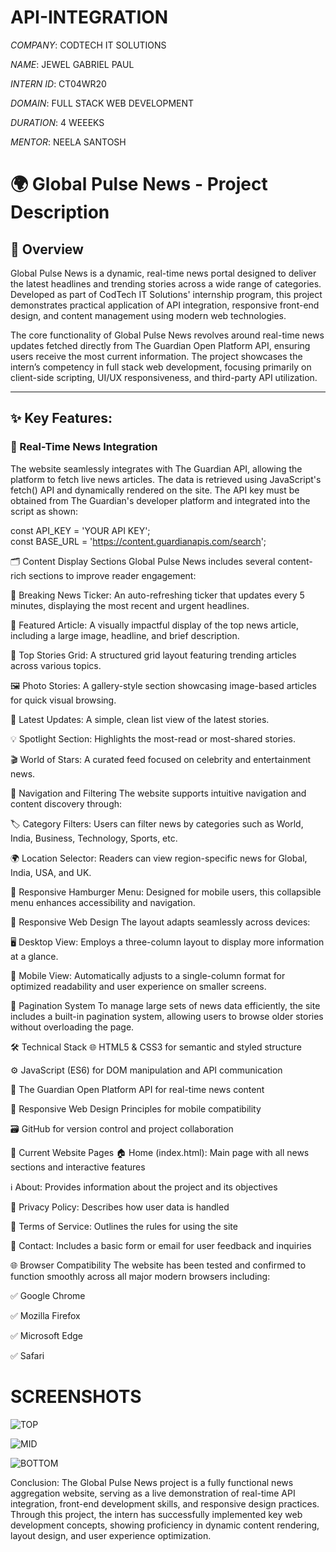 # API-INTEGRATION

*COMPANY*: CODTECH IT SOLUTIONS

*NAME*: JEWEL GABRIEL PAUL

*INTERN ID*: CT04WR20

*DOMAIN*: FULL STACK WEB DEVELOPMENT

*DURATION*: 4 WEEEKS

*MENTOR*: NEELA SANTOSH

# 🌍 Global Pulse News - Project Description

## 📝 Overview  
Global Pulse News is a dynamic, real-time news portal designed to deliver the latest headlines and trending stories across a wide range of categories. Developed as part of CodTech IT Solutions' internship program, this project demonstrates practical application of API integration, responsive front-end design, and content management using modern web technologies.

The core functionality of Global Pulse News revolves around real-time news updates fetched directly from The Guardian Open Platform API, ensuring users receive the most current information. The project showcases the intern’s competency in full stack web development, focusing primarily on client-side scripting, UI/UX responsiveness, and third-party API utilization.

---

## ✨ Key Features:

### 🔄 Real-Time News Integration  
The website seamlessly integrates with The Guardian API, allowing the platform to fetch live news articles. The data is retrieved using JavaScript's fetch() API and dynamically rendered on the site. The API key must be obtained from The Guardian's developer platform and integrated into the script as shown:  


const API_KEY = 'YOUR API KEY';  
const BASE_URL = 'https://content.guardianapis.com/search';

🗂️ Content Display Sections
Global Pulse News includes several content-rich sections to improve reader engagement:

🔔 Breaking News Ticker: An auto-refreshing ticker that updates every 5 minutes, displaying the most recent and urgent headlines.

🌟 Featured Article: A visually impactful display of the top news article, including a large image, headline, and brief description.

📰 Top Stories Grid: A structured grid layout featuring trending articles across various topics.

🖼️ Photo Stories: A gallery-style section showcasing image-based articles for quick visual browsing.

📄 Latest Updates: A simple, clean list view of the latest stories.

💡 Spotlight Section: Highlights the most-read or most-shared stories.

🎬 World of Stars: A curated feed focused on celebrity and entertainment news.

🧭 Navigation and Filtering
The website supports intuitive navigation and content discovery through:

🏷️ Category Filters: Users can filter news by categories such as World, India, Business, Technology, Sports, etc.

🌍 Location Selector: Readers can view region-specific news for Global, India, USA, and UK.

📱 Responsive Hamburger Menu: Designed for mobile users, this collapsible menu enhances accessibility and navigation.

📱 Responsive Web Design
The layout adapts seamlessly across devices:

🖥️ Desktop View: Employs a three-column layout to display more information at a glance.

📱 Mobile View: Automatically adjusts to a single-column format for optimized readability and user experience on smaller screens.

📄 Pagination System
To manage large sets of news data efficiently, the site includes a built-in pagination system, allowing users to browse older stories without overloading the page.

🛠️ Technical Stack
🌐 HTML5 & CSS3 for semantic and styled structure

⚙️ JavaScript (ES6) for DOM manipulation and API communication

🔗 The Guardian Open Platform API for real-time news content

📱 Responsive Web Design Principles for mobile compatibility

🗃️ GitHub for version control and project collaboration

📁 Current Website Pages
🏠 Home (index.html): Main page with all news sections and interactive features

ℹ️ About: Provides information about the project and its objectives

🔐 Privacy Policy: Describes how user data is handled

📜 Terms of Service: Outlines the rules for using the site

📧 Contact: Includes a basic form or email for user feedback and inquiries

🌐 Browser Compatibility
The website has been tested and confirmed to function smoothly across all major modern browsers including:

✅ Google Chrome

✅ Mozilla Firefox

✅ Microsoft Edge

✅ Safari

# SCREENSHOTS
![TOP](https://github.com/user-attachments/assets/2a85d7ab-adbb-46ee-b74c-a18ce495d532)

![MID](https://github.com/user-attachments/assets/b953ddbf-4c4e-41bb-bbbf-2dc19aa5846b)

![BOTTOM](https://github.com/user-attachments/assets/1f3fbd5e-d450-4390-add3-c37e5b3817a2)


Conclusion:
The Global Pulse News project is a fully functional news aggregation website, serving as a live demonstration of real-time API integration, front-end development skills, and responsive design practices. Through this project, the intern has successfully implemented key web development concepts, showing proficiency in dynamic content rendering, layout design, and user experience optimization.



